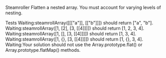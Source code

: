 Steamroller
Flatten a nested array. You must account for varying levels of nesting.

Tests
Waiting:steamrollArray([[["a"]], [["b"]]]) should return ["a", "b"].
Waiting:steamrollArray([1, [2], [3, [[4]]]]) should return [1, 2, 3, 4].
Waiting:steamrollArray([1, [], [3, [[4]]]]) should return [1, 3, 4].
Waiting:steamrollArray([1, {}, [3, [[4]]]]) should return [1, {}, 3, 4].
Waiting:Your solution should not use the Array.prototype.flat() or Array.prototype.flatMap() methods.
